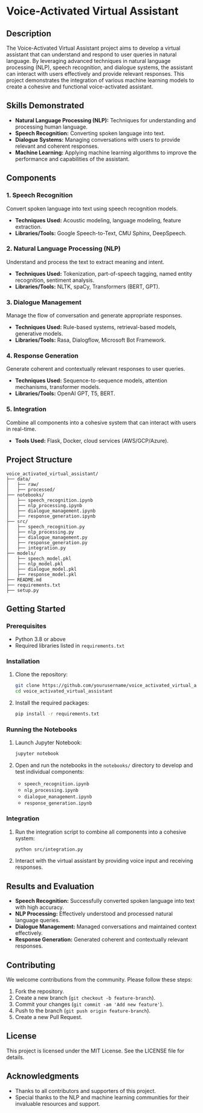 # Voice-Activated Virtual Assistant

## Description

The Voice-Activated Virtual Assistant project aims to develop a virtual assistant that can understand and respond to user queries in natural language. By leveraging advanced techniques in natural language processing (NLP), speech recognition, and dialogue systems, the assistant can interact with users effectively and provide relevant responses. This project demonstrates the integration of various machine learning models to create a cohesive and functional voice-activated assistant.

## Skills Demonstrated

- **Natural Language Processing (NLP):** Techniques for understanding and processing human language.
- **Speech Recognition:** Converting spoken language into text.
- **Dialogue Systems:** Managing conversations with users to provide relevant and coherent responses.
- **Machine Learning:** Applying machine learning algorithms to improve the performance and capabilities of the assistant.

## Components

### 1. Speech Recognition

Convert spoken language into text using speech recognition models.

- **Techniques Used:** Acoustic modeling, language modeling, feature extraction.
- **Libraries/Tools:** Google Speech-to-Text, CMU Sphinx, DeepSpeech.

### 2. Natural Language Processing (NLP)

Understand and process the text to extract meaning and intent.

- **Techniques Used:** Tokenization, part-of-speech tagging, named entity recognition, sentiment analysis.
- **Libraries/Tools:** NLTK, spaCy, Transformers (BERT, GPT).

### 3. Dialogue Management

Manage the flow of conversation and generate appropriate responses.

- **Techniques Used:** Rule-based systems, retrieval-based models, generative models.
- **Libraries/Tools:** Rasa, Dialogflow, Microsoft Bot Framework.

### 4. Response Generation

Generate coherent and contextually relevant responses to user queries.

- **Techniques Used:** Sequence-to-sequence models, attention mechanisms, transformer models.
- **Libraries/Tools:** OpenAI GPT, T5, BERT.

### 5. Integration

Combine all components into a cohesive system that can interact with users in real-time.

- **Tools Used:** Flask, Docker, cloud services (AWS/GCP/Azure).

## Project Structure

```
voice_activated_virtual_assistant/
├── data/
│   ├── raw/
│   ├── processed/
├── notebooks/
│   ├── speech_recognition.ipynb
│   ├── nlp_processing.ipynb
│   ├── dialogue_management.ipynb
│   ├── response_generation.ipynb
├── src/
│   ├── speech_recognition.py
│   ├── nlp_processing.py
│   ├── dialogue_management.py
│   ├── response_generation.py
│   ├── integration.py
├── models/
│   ├── speech_model.pkl
│   ├── nlp_model.pkl
│   ├── dialogue_model.pkl
│   ├── response_model.pkl
├── README.md
├── requirements.txt
├── setup.py
```

## Getting Started

### Prerequisites

- Python 3.8 or above
- Required libraries listed in `requirements.txt`

### Installation

1. Clone the repository:
   ```bash
   git clone https://github.com/yourusername/voice_activated_virtual_assistant.git
   cd voice_activated_virtual_assistant
   ```

2. Install the required packages:
   ```bash
   pip install -r requirements.txt
   ```

### Running the Notebooks

1. Launch Jupyter Notebook:
   ```bash
   jupyter notebook
   ```

2. Open and run the notebooks in the `notebooks/` directory to develop and test individual components:
   - `speech_recognition.ipynb`
   - `nlp_processing.ipynb`
   - `dialogue_management.ipynb`
   - `response_generation.ipynb`

### Integration

1. Run the integration script to combine all components into a cohesive system:
   ```bash
   python src/integration.py
   ```

2. Interact with the virtual assistant by providing voice input and receiving responses.

## Results and Evaluation

- **Speech Recognition:** Successfully converted spoken language into text with high accuracy.
- **NLP Processing:** Effectively understood and processed natural language queries.
- **Dialogue Management:** Managed conversations and maintained context effectively.
- **Response Generation:** Generated coherent and contextually relevant responses.

## Contributing

We welcome contributions from the community. Please follow these steps:

1. Fork the repository.
2. Create a new branch (`git checkout -b feature-branch`).
3. Commit your changes (`git commit -am 'Add new feature'`).
4. Push to the branch (`git push origin feature-branch`).
5. Create a new Pull Request.

## License

This project is licensed under the MIT License. See the LICENSE file for details.

## Acknowledgments

- Thanks to all contributors and supporters of this project.
- Special thanks to the NLP and machine learning communities for their invaluable resources and support.
```
